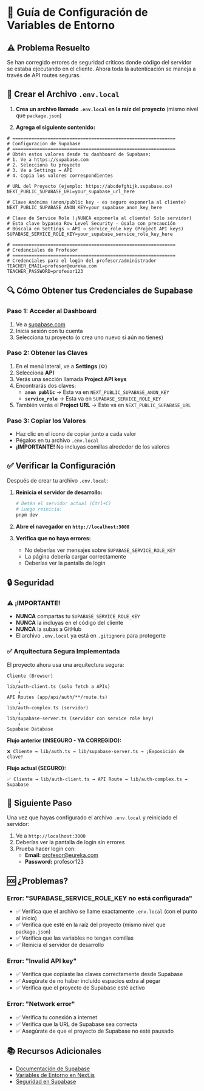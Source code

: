 # 🔧 Guía de Configuración de Variables de Entorno

## ⚠️ Problema Resuelto

Se han corregido errores de seguridad críticos donde código del servidor se estaba ejecutando en el cliente. Ahora toda la autenticación se maneja a través de API routes seguras.

## 📝 Crear el Archivo `.env.local`

1. **Crea un archivo llamado `.env.local` en la raíz del proyecto** (mismo nivel que `package.json`)

2. **Agrega el siguiente contenido:**

```env
# ============================================================
# Configuración de Supabase
# ============================================================
# Obtén estos valores desde tu dashboard de Supabase:
# 1. Ve a https://supabase.com
# 2. Selecciona tu proyecto
# 3. Ve a Settings → API
# 4. Copia los valores correspondientes

# URL del Proyecto (ejemplo: https://abcdefghijk.supabase.co)
NEXT_PUBLIC_SUPABASE_URL=your_supabase_url_here

# Clave Anónima (anon/public key - es seguro exponerla al cliente)
NEXT_PUBLIC_SUPABASE_ANON_KEY=your_supabase_anon_key_here

# Clave de Service Role (¡NUNCA exponerla al cliente! Solo servidor)
# Esta clave bypasea Row Level Security - úsala con precaución
# Búscala en Settings → API → service_role key (Project API keys)
SUPABASE_SERVICE_ROLE_KEY=your_supabase_service_role_key_here

# ============================================================
# Credenciales de Profesor
# ============================================================
# Credenciales para el login del profesor/administrador
TEACHER_EMAIL=profesor@eureka.com
TEACHER_PASSWORD=profesor123
```

## 🔍 Cómo Obtener tus Credenciales de Supabase

### Paso 1: Acceder al Dashboard
1. Ve a [supabase.com](https://supabase.com)
2. Inicia sesión con tu cuenta
3. Selecciona tu proyecto (o crea uno nuevo si aún no tienes)

### Paso 2: Obtener las Claves
1. En el menú lateral, ve a **Settings** (⚙️)
2. Selecciona **API**
3. Verás una sección llamada **Project API keys**
4. Encontrarás dos claves:
   - **`anon public`** → Esta va en `NEXT_PUBLIC_SUPABASE_ANON_KEY`
   - **`service_role`** → Esta va en `SUPABASE_SERVICE_ROLE_KEY`
5. También verás el **Project URL** → Este va en `NEXT_PUBLIC_SUPABASE_URL`

### Paso 3: Copiar los Valores
- Haz clic en el ícono de copiar junto a cada valor
- Pégalos en tu archivo `.env.local`
- **¡IMPORTANTE!** No incluyas comillas alrededor de los valores

## ✅ Verificar la Configuración

Después de crear tu archivo `.env.local`:

1. **Reinicia el servidor de desarrollo:**
   ```bash
   # Detén el servidor actual (Ctrl+C)
   # Luego reinicia:
   pnpm dev
   ```

2. **Abre el navegador en `http://localhost:3000`**

3. **Verifica que no haya errores:**
   - No deberías ver mensajes sobre `SUPABASE_SERVICE_ROLE_KEY`
   - La página debería cargar correctamente
   - Deberías ver la pantalla de login

## 🔒 Seguridad

### ⚠️ ¡IMPORTANTE!

- **NUNCA** compartas tu `SUPABASE_SERVICE_ROLE_KEY`
- **NUNCA** la incluyas en el código del cliente
- **NUNCA** la subas a GitHub
- El archivo `.env.local` ya está en `.gitignore` para protegerte

### ✅ Arquitectura Segura Implementada

El proyecto ahora usa una arquitectura segura:

```
Cliente (Browser)
    ↓
lib/auth-client.ts (solo fetch a APIs)
    ↓
API Routes (app/api/auth/**/route.ts)
    ↓
lib/auth-complex.ts (servidor)
    ↓
lib/supabase-server.ts (servidor con service role key)
    ↓
Supabase Database
```

**Flujo anterior (INSEGURO - YA CORREGIDO):**
```
❌ Cliente → lib/auth.ts → lib/supabase-server.ts → ¡Exposición de clave!
```

**Flujo actual (SEGURO):**
```
✅ Cliente → lib/auth-client.ts → API Route → lib/auth-complex.ts → Supabase
```

## 🚀 Siguiente Paso

Una vez que hayas configurado el archivo `.env.local` y reiniciado el servidor:

1. Ve a `http://localhost:3000`
2. Deberías ver la pantalla de login sin errores
3. Prueba hacer login con:
   - **Email:** profesor@eureka.com
   - **Password:** profesor123

## 🆘 ¿Problemas?

### Error: "SUPABASE_SERVICE_ROLE_KEY no está configurada"
- ✅ Verifica que el archivo se llame exactamente `.env.local` (con el punto al inicio)
- ✅ Verifica que esté en la raíz del proyecto (mismo nivel que `package.json`)
- ✅ Verifica que las variables no tengan comillas
- ✅ Reinicia el servidor de desarrollo

### Error: "Invalid API key"
- ✅ Verifica que copiaste las claves correctamente desde Supabase
- ✅ Asegúrate de no haber incluido espacios extra al pegar
- ✅ Verifica que el proyecto de Supabase esté activo

### Error: "Network error"
- ✅ Verifica tu conexión a internet
- ✅ Verifica que la URL de Supabase sea correcta
- ✅ Asegúrate de que el proyecto de Supabase no esté pausado

## 📚 Recursos Adicionales

- [Documentación de Supabase](https://supabase.com/docs)
- [Variables de Entorno en Next.js](https://nextjs.org/docs/basic-features/environment-variables)
- [Seguridad en Supabase](https://supabase.com/docs/guides/auth/row-level-security)



